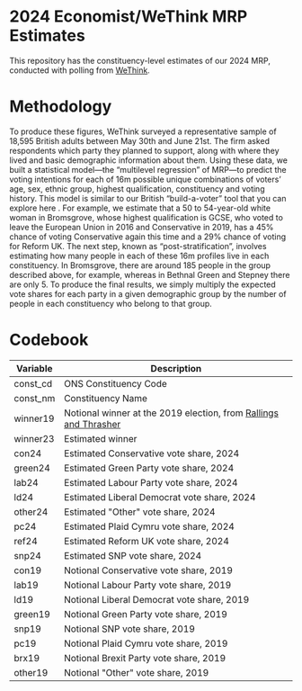 # 2024 Economist/WeThink MRP Estimates

This repository has the constituency-level estimates of our 2024 MRP, conducted with polling from [WeThink](https://wethink.netlify.app/).

# Methodology

To produce these figures, WeThink surveyed a representative sample of 18,595 British adults between May 30th and June 21st. The firm asked respondents which party they planned to support, along with where they lived and basic demographic information about them. Using these data, we built a statistical model—the “multilevel regression” of MRP—to predict the voting intentions for each of 16m possible unique combinations of voters’ age, sex, ethnic group, highest qualification, constituency and voting history. This model is similar to our British “build-a-voter” tool that you can explore here <LINK>. For example, we estimate that a 50 to 54-year-old white woman in Bromsgrove, whose highest qualification is GCSE, who voted to leave the European Union in 2016 and Conservative in 2019, has a 45% chance of voting Conservative again this time and a 29% chance of voting for Reform UK.
The next step, known as “post-stratification”, involves estimating how many people in each of these 16m profiles live in each constituency. In Bromsgrove, there are around 185 people in the group described above, for example, whereas in Bethnal Green and Stepney there are only 5. To produce the final results, we simply multiply the expected vote shares for each party in a given demographic group by the number of people in each constituency who belong to that group.

# Codebook

| Variable    | Description |
| ----------- | ----------- |
| const_cd    | ONS Constituency Code       |
| const_nm    | Constituency Name        |
| winner19    | Notional winner at the 2019 election, from [Rallings and Thrasher](https://interactive.news.sky.com/2024/doc/estimates-2019-general-election-result-new-constituencies-explainer.pdf)        |
| winner23    | Estimated winner      |
| con24    | Estimated Conservative vote share, 2024      |
| green24    | Estimated Green Party vote share, 2024      |
| lab24    | Estimated Labour Party vote share, 2024      |
| ld24    | Estimated Liberal Democrat vote share, 2024      |
| other24    | Estimated "Other" vote share, 2024      |
| pc24    | Estimated Plaid Cymru vote share, 2024      |
| ref24    | Estimated Reform UK vote share, 2024      |
| snp24    | Estimated SNP vote share, 2024      |
| con19    | Notional Conservative vote share, 2019      |
| lab19    | Notional Labour Party vote share, 2019      |
| ld19    | Notional Liberal Democrat vote share, 2019      |
| green19    | Notional Green Party vote share, 2019      |
| snp19    | Notional SNP vote share, 2019      |
| pc19    | Notional Plaid Cymru vote share, 2019      |
| brx19    | Notional Brexit Party vote share, 2019      |
| other19    | Notional "Other" vote share, 2019      |

